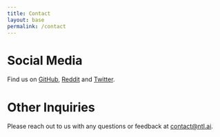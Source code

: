 ```yaml
---
title: Contact
layout: base
permalink: /contact
---
```


# Social Media

Find us on [GitHub](https://github.com/NoTranslationLayer), [Reddit](https://reddit.com/u/NoTranslationLayer) and [Twitter](https://twitter.com/NoTranslationL).

# Other Inquiries

Please reach out to us with any questions or feedback at [contact@ntl.ai](mailto:contact@ntl.ai).
